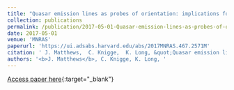 ```yaml
---
title: "Quasar emission lines as probes of orientation: implications for disc wind geometries and unification"
collection: publications
permalink: /publication/2017-05-01-Quasar-emission-lines-as-probes-of-orientation-implications-for-disc-wind-geometries-and-unification
date: 2017-05-01
venue: 'MNRAS'
paperurl: 'https://ui.adsabs.harvard.edu/abs/2017MNRAS.467.2571M'
citation: ' J. Matthews,  C. Knigge,  K. Long, &quot;Quasar emission lines as probes of orientation: implications for disc wind geometries and unification.&quot; MNRAS, 2017.'
authors: '<b>J. Matthews</b>, C. Knigge, K. Long, '
---
```

[Access paper here](https://ui.adsabs.harvard.edu/abs/2017MNRAS.467.2571M){:target="_blank"}
